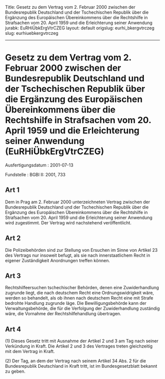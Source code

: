 Title: Gesetz zu dem Vertrag vom 2. Februar 2000 zwischen der Bundesrepublik Deutschland
  und der Tschechischen Republik über die Ergänzung des Europäischen Übereinkommens
  über die Rechtshilfe in Strafsachen vom 20. April 1959 und die Erleichterung seiner
  Anwendung
jurabk: EuRHiÜbkErgVtrCZEG
layout: default
origslug: eurhi_bkergvtrczeg
slug: eurhiuebkergvtrczeg

---

# Gesetz zu dem Vertrag vom 2. Februar 2000 zwischen der Bundesrepublik Deutschland und der Tschechischen Republik über die Ergänzung des Europäischen Übereinkommens über die Rechtshilfe in Strafsachen vom 20. April 1959 und die Erleichterung seiner Anwendung (EuRHiÜbkErgVtrCZEG)

Ausfertigungsdatum
:   2001-07-13

Fundstelle
:   BGBl II: 2001, 733



## Art 1

Dem in Prag am 2. Februar 2000 unterzeichneten Vertrag zwischen der
Bundesrepublik Deutschland und der Tschechischen Republik über die
Ergänzung des Europäischen Übereinkommens über die Rechtshilfe in
Strafsachen vom 20. April 1959 und die Erleichterung seiner Anwendung
wird zugestimmt. Der Vertrag wird nachstehend veröffentlicht.


## Art 2

Die Polizeibehörden sind zur Stellung von Ersuchen im Sinne von
Artikel 23 des Vertrags nur insoweit befugt, als sie nach
innerstaatlichem Recht in eigener Zuständigkeit Anordnungen treffen
können.


## Art 3

Rechtshilfeersuchen tschechischer Behörden, denen eine Zuwiderhandlung
zugrunde liegt, die nach deutschem Recht eine Ordnungswidrigkeit wäre,
werden so behandelt, als ob ihnen nach deutschem Recht eine mit Strafe
bedrohte Handlung zugrunde läge. Die Bewilligungsbehörde kann der
Verwaltungsbehörde, die für die Verfolgung der Zuwiderhandlung
zuständig wäre, die Vornahme der Rechtshilfehandlung übertragen.


## Art 4

(1) Dieses Gesetz tritt mit Ausnahme der Artikel 2 und 3 am Tag nach
seiner Verkündung in Kraft. Die Artikel 2 und 3 des Vertrages treten
gleichzeitig mit dem Vertrag in Kraft.

(2) Der Tag, an dem der Vertrag nach seinem Artikel 34 Abs. 2 für die
Bundesrepublik Deutschland in Kraft tritt, ist im Bundesgesetzblatt
bekannt zu geben.

